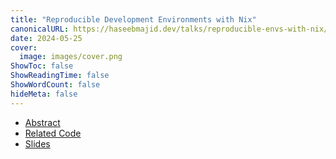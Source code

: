 ```yaml
---
title: "Reproducible Development Environments with Nix"
canonicalURL: https://haseebmajid.dev/talks/reproducible-envs-with-nix/
date: 2024-05-25
cover:
  image: images/cover.png
ShowToc: false
ShowReadingTime: false
ShowWordCount: false
hideMeta: false
---
```


- [Abstract](https://www.conf42.com/Golang_2024_Haseeb_Majid_using_nix_reproducible)
- [Related Code](https://gitlab.com/hmajid2301/talks/-/tree/main/reproducible-envs-with-nix/example)
- [Slides](/slides/reproducible-envs-with-nix)
